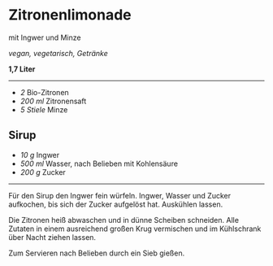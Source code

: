 # Zitronenlimonade

mit Ingwer und Minze

*vegan, vegetarisch, Getränke*

**1,7 Liter**

---

- *2* Bio-Zitronen
- *200 ml* Zitronensaft
- *5 Stiele* Minze

## Sirup

- *10 g* Ingwer
- *500 ml* Wasser, nach Belieben mit Kohlensäure
- *200 g* Zucker

---

Für den Sirup den Ingwer fein würfeln. Ingwer, Wasser und Zucker aufkochen, bis sich der Zucker aufgelöst hat. Auskühlen lassen.

Die Zitronen heiß abwaschen und in dünne Scheiben schneiden. Alle Zutaten in einem ausreichend großen Krug vermischen und im Kühlschrank über Nacht ziehen lassen. 

Zum Servieren nach Belieben durch ein Sieb gießen.
